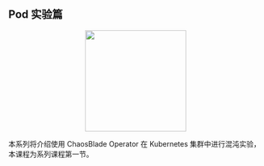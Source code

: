 ## Pod 实验篇

<center>
    <img src="https://tvax3.sinaimg.cn/large/ad5fbf65gy1gfh7pe8dxnj21d407mgly.jpg" style="width: 200px;">
</center>

本系列将介绍使用 ChaosBlade Operator 在 Kubernetes 集群中进行混沌实验，本课程为系列课程第一节。
